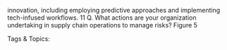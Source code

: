 innovation, including employing predictive approaches and implementing  
tech-infused workflows.
11
Q. What actions are your organization undertaking in supply chain operations to manage risks?
Figure 5 

   Tags & Topics:
   